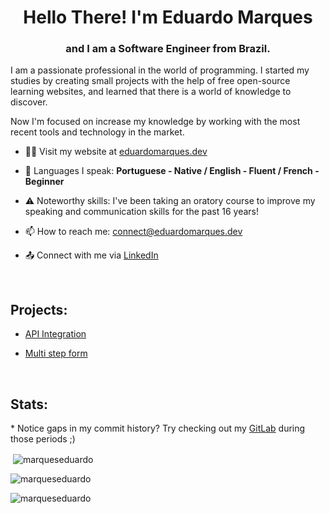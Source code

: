 <h1 align="center">Hello There! I'm Eduardo Marques</h1>
<h3 align="center">and I am a Software Engineer from Brazil.</h3>

I am a passionate professional in the world of programming. I started my studies by creating small projects with the help of free open-source learning websites, and learned that there is a world of knowledge to discover.

Now I'm focused on increase my knowledge by working with the most recent tools and technology in the market.

- 👨‍💻 Visit my website at [eduardomarques.dev](https://eduardomarques.dev/)

- 💬 Languages I speak: **Portuguese - Native  /  English - Fluent  /  French - Beginner**

- ⚠️ Noteworthy skills: I've been taking an oratory course to improve my speaking and communication skills for the past 16 years!

- 📫 How to reach me: connect@eduardomarques.dev

- 📤 Connect with me via <a href="https://linkedin.com/in/eduardopereiramarques" target="blank">LinkedIn</a>
<br>
<h2 align="left">Projects:</h3>

- [API Integration](https://api-rnm.vercel.app/)

- [Multi step form](https://multistep-form-liart.vercel.app/#/)


<br>
<h2 align="left">Stats:</h3>
<p align="left">
<p>* Notice gaps in my commit history? Try checking out my <a href="https://gitlab.com/MarquesEduardo" target="blank">GitLab</a> during those periods ;)</p>

<p>&nbsp;<img align="center" src="https://github-readme-stats.vercel.app/api?username=marqueseduardo&show_icons=true&theme=react&locale=en" alt="marqueseduardo" /></p>

<p><img align="center" src="https://github-readme-streak-stats.herokuapp.com/?user=marqueseduardo&theme=react" alt="marqueseduardo" /></p>

<p><img align="center" src="https://github-readme-stats.vercel.app/api/top-langs?username=marqueseduardo&show_icons=true&theme=react&locale=en&layout=normal" alt="marqueseduardo" /></p>
